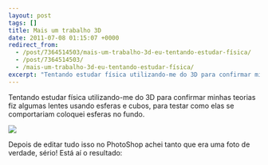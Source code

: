 ```yaml
---
layout: post
tags: []
title: Mais um trabalho 3D
date: 2011-07-08 01:15:07 +0000
redirect_from:
  - /post/7364514503/mais-um-trabalho-3d-eu-tentando-estudar-física/
  - /post/7364514503/
  - /mais-um-trabalho-3d-eu-tentando-estudar-física/
excerpt: "Tentando estudar física utilizando-me do 3D para confirmar minhas teorias fiz algumas lentes usando esferas e cubos, para testar como elas se comportariam coloquei esferas no fundo."
---
```


Tentando estudar física utilizando-me do 3D para confirmar minhas teorias fiz algumas lentes usando esferas e cubos, para testar como elas se comportariam coloquei esferas no fundo.

![](https://36.media.tumblr.com/tumblr_lnzq58txKE1qma17bo1_1280.png)

Depois de editar tudo isso no PhotoShop achei tanto que era uma foto de
verdade, sério! Está aí o resultado:

